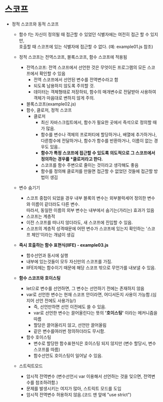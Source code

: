 # 스코프

- 정적 스코프와 동적 스코프

  - 함수 f는 자신이 정의될 때 접근할 수 있었던 식별자에는 여전히 접근 할 수 있지만,  
    호출할 때 스코프에 있는 식별자에 접근할 수 없다. (예: example01.js 참조)
  - 정적 스코프는 전역스코프, 블록스코프, 함수 스코프에 적용됨
    - 전역스코프: 전역 스코프에서 선언한 것은 무엇이든 프로그램의 모든 스코프에서 확인할 수 있음
      - 전역 스코프에서 선언된 변수를 전역변수라고 함
      - 되도록 남용하지 않도록 주의할 것.
      - 데이터는 객체형태로 저장하되, 함수의 매개변수로 전달받아 사용하여 객체가 마음대로 변하지 않게 주의.
    - 블록스코프(example02.js)
    - 함수, 클로저, 정적 스코프
      - 클로저
        - 최신 자바스크립트에서, 함수가 필요한 곳에서 즉석으로 정의할 때가 많음.
        - 함수를 변수나 객체의 프로퍼티에 할당하거나, 배열에 추가하거나, 다른함수에 전달하거나, 함수가 함수를 반환하거나, 이름이 없는 경우도 있음..
        - **함수가 특정 스코프에 접근할 수 있도록 의도적으로 그 스코프에서 정의하는 경우를 \***클로저**라고 한다.**
        - 스코프를 함수 주변으로 줄이는 것이라고 생각해도 좋음
        - 함수를 정의해 클로저를 만들면 접근할 수 없었던 것들에 접근할 방법이 생김
  - 변수 숨기기

    - 스코프 중첩이 되었을 경우 내부 블록의 변수는 외부블럭세어 정의한 변수와 이름이 같더라도 다른 변수.  
      따라서, 동일한 이름의 외부 변수는 내부에서 숨기는(가리는) 효과가 있음
    - 스코프는 계층적
    - 이전 스코프를 떠나지 않더라도, 새 스코프에 진입할 수 있음.
    - 스코프의 계층적 성격때문에 어떤 변수가 스코프에 있는지 확인하는 '스코프 체인'이라는 개념이 생김

  - **즉시 호출하는 함수 표현식(IIFE) - example03.js**

    - 함수선언과 동시에 실행
    - 내부에 있는것들이 모두 자신만의 스코프를 가짐.
    - IIFE자체는 함수이기 때문에 해당 스코프 밖으로 무언가를 내보낼 수 있음.

  - **함수 스코프와 호이스팅**
    - let으로 변수를 선언하면, 그 변수는 선언하기 전에는 존재하지 않음
    - var로 선언한 변수는 현재 스코프 안이라면, 어디서든지 사용이 가능함.(심지어 선언 전에도 사용가능!)
      - 즉, 선언만하면 선언 이전에도 쓸 수 있음.
      - var로 선언한 변수는 끌어올린다는 뜻의 **'호이스팅'** 이라는 메커니즘을 따름
      - 할당은 끌어올리지 않고, 선언만 끌어올림
      - 같은 변수를여러번 정의하더라도 무시함.
    - 함수 호이스팅
      - 변수로 할당한 함수표현식은 호이스팅 되지 않지만 (변수 할당시, 변수 스코프를 따름)
      - 함수선언도 호이스팅이 일어날 수 있음.
  - 스트릭트모드
    - 암시적 전역변수 (변수선언시 var 이용해서 선언하는 것을 잊으면, 전역변수를 참조하려함.)
    - 문제를 발생시키는 여지가 많아, 스트릭트 모드를 도입
    - 암시적 전역변수 허용하지 않음.(코드 맨 앞에 "use strict")
